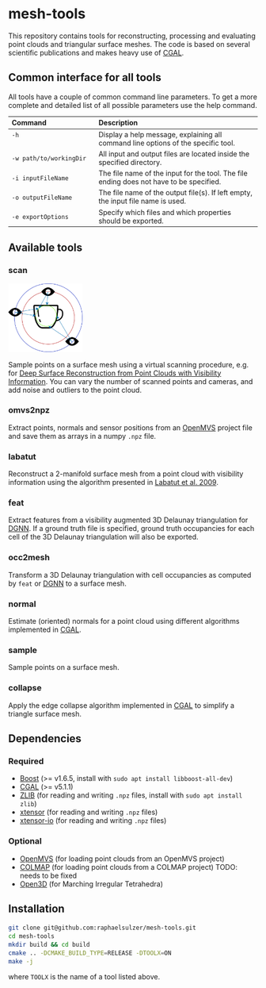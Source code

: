 # mesh-tools
This repository contains tools for reconstructing, processing and evaluating point clouds and triangular surface meshes. 
The code is based on several scientific publications and makes heavy use of [CGAL](https://www.cgal.org/).



## Common interface for all tools

All tools have a couple of common command line parameters. To get a more complete and detailed list of all possible parameters use
the help command.

| Command                 | Description                                                                             |
|:------------------------|:----------------------------------------------------------------------------------------|
| `-h`<img width=180/>    | Display a help message, explaining all command line options of the specific tool.       |
| `-w path/to/workingDir` | All input and output files are located inside the specified directory.                  |
| `-i inputFileName`      | The file name of the input for the tool. The file ending does not have to be specified. |
| `-o outputFileName`     | The file name of the output file(s). If left empty, the input file name is used.        |
| `-e exportOptions`      | Specify which files and which properties should be exported.                            |



## Available tools

### scan

<img style="width:150px;" src="src/scan.png">

Sample points on a surface mesh using a virtual scanning procedure, e.g. for [Deep Surface Reconstruction from Point Clouds with Visibility Information](https://github.com/raphaelsulzer/dsrv-data).
You can vary the number of scanned points and cameras, and add noise and outliers to the point cloud.

### omvs2npz

Extract points, normals and sensor positions from an [OpenMVS](https://github.com/cdcseacave/openMVS) project file and save them as arrays in a numpy `.npz` file.


### labatut

Reconstruct a 2-manifold surface mesh from a point cloud with visibility information using the algorithm presented in [Labatut et al. 2009](https://diglib.eg.org/handle/10.2312/CGF.v28i8pp2275-2290).

### feat

Extract features from a visibility augmented 3D Delaunay triangulation for [DGNN](https://github.com/raphaelsulzer/dgnn).
If a ground truth file is specified, ground truth occupancies for each cell of the 3D Delaunay triangulation will also be exported.


### occ2mesh

Transform a 3D Delaunay triangulation with cell occupancies as computed by `feat` or [DGNN](https://github.com/raphaelsulzer/dgnn) to a surface mesh.

### normal

Estimate (oriented) normals for a point cloud using different algorithms implemented in [CGAL](https://www.cgal.org/).

### sample

Sample points on a surface mesh.

### collapse

Apply the edge collapse algorithm implemented in [CGAL](https://www.cgal.org/) to simplify a triangle surface mesh.





## Dependencies

### Required
- [Boost](https://www.boost.org/) (>= v1.6.5, install with `sudo apt install libboost-all-dev`)
- [CGAL](https://www.cgal.org/) (>= v5.1.1)
- [ZLIB](https://zlib.net/) (for reading and writing `.npz` files, install with `sudo apt install zlib`)
- [xtensor](https://xtensor.readthedocs.io/en/latest/) (for reading and writing `.npz` files)
- [xtensor-io](https://xtensor-io.readthedocs.io/en/latest/) (for reading and writing `.npz` files)

### Optional
- [OpenMVS](https://github.com/cdcseacave/openMVS) (for loading point clouds from an OpenMVS project)
- [COLMAP](https://colmap.github.io/) (for loading point clouds from a COLMAP project) TODO: needs to be fixed
- [Open3D](http://www.open3d.org/) (for Marching Irregular Tetrahedra)


## Installation

```bash
git clone git@github.com:raphaelsulzer/mesh-tools.git
cd mesh-tools
mkdir build && cd build
cmake .. -DCMAKE_BUILD_TYPE=RELEASE -DTOOLX=ON
make -j
```
where `TOOLX` is the name of a tool listed above. 

